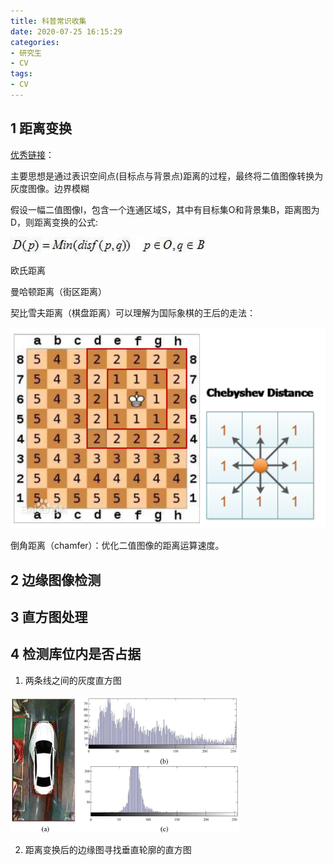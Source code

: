 ```yaml
---
title: 科普常识收集
date: 2020-07-25 16:15:29
categories:
- 研究生
- CV
tags:
- CV
---
```


## 1 距离变换

[优秀链接](https://blog.csdn.net/trent1985/article/details/18081761)： 

主要思想是通过表识空间点(目标点与背景点)距离的过程，最终将二值图像转换为灰度图像。边界模糊

假设一幅二值图像I，包含一个连通区域S，其中有目标集O和背景集B，距离图为D，则距离变换的公式:

![image-20201021204631120](CV图像处理/image-20201021204631120.png)

欧氏距离

曼哈顿距离（街区距离）

契比雪夫距离（棋盘距离）可以理解为国际象棋的王后的走法：

![](CV图像处理/clip_image001.png)

倒角距离（chamfer）：优化二值图像的距离运算速度。

 ## 2 边缘图像检测

## 3 直方图处理

## 4 检测库位内是否占据

1. 两条线之间的灰度直方图

![image-20201021204749083](CV图像处理/image-20201021204749083.png)

2. 距离变换后的边缘图寻找垂直轮廓的直方图
